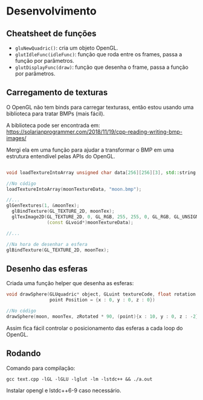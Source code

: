 # Desenvolvimento

## Cheatsheet de funções
* `gluNewQuadric()`: cria um objeto OpenGL.
* `glutIdleFunc(idleFunc)`: função que roda entre os frames, passa a função por parâmetros.
* `glutDisplayFunc(draw)`: função que desenha o frame, passa a função por parâmetros.

## Carregamento de texturas

O OpenGL não tem binds para carregar texturass, então estou usando uma biblioteca para tratar BMPs (mais fácil).

A biblioteca pode ser encontrada em: https://solarianprogrammer.com/2018/11/19/cpp-reading-writing-bmp-images/

Mergi ela em uma função para ajudar a transformar o BMP em uma estrutura entendível pelas APIs do OpenGL.

```cpp

void loadTextureIntoArray unsigned char data[256][256][3], std::string bmpName);

//No código
loadTextureIntoArray(moonTextureData, "moon.bmp");

//...
glGenTextures(1, &moonTex);
  glBindTexture(GL_TEXTURE_2D, moonTex);
  glTexImage2D(GL_TEXTURE_2D, 0, GL_RGB, 255, 255, 0, GL_RGB, GL_UNSIGNED_BYTE,
               (const GLvoid*)moonTextureData);

//...

//Na hora de desenhar a esfera
glBindTexture(GL_TEXTURE_2D, moonTex);
```

## Desenho das esferas

Criada uma função helper que desenha as esferas:

```cpp
void drawSphere(GLUquadric* object, GLuint textureCode, float rotation = 0,
                point Position = {x : 0, y : 0, z : 0}) 

//No código
drawSphere(moon, moonTex, zRotated * 90, (point){x : 10, y : 0, z : -2});
```

Assim fica fácil controlar o posicionamento das esferas a cada loop do OpenGL.


## Rodando

Comando para compilação:

`gcc text.cpp -lGL -lGLU -lglut -lm -lstdc++ && ./a.out`

Instalar opengl e lstdc++6-9 caso necessário.
